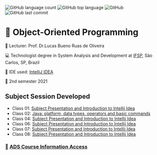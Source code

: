 ![GitHub language count](https://img.shields.io/github/languages/count/souzafcharles/Object-Oriented-Programming)
![GitHub top language](https://img.shields.io/github/languages/top/souzafcharles/Object-Oriented-Programming)
![GitHub](https://img.shields.io/github/license/souzafcharles/Object-Oriented-Programming)
![GitHub last commit](https://img.shields.io/github/last-commit/souzafcharles/Object-Oriented-Programming)


# :symbols: Object-Oriented Programming

:triangular_flag_on_post: Lecturer: Prof. Dr.Lucas Bueno Ruas de Oliveira

:computer: Technologist degree in System Analysis and Development at [IFSP](https://www.ifsp.edu.br/), São Carlos, SP, Brazil

:ticket: IDE used: [IntelliJ IDEA](https://www.jetbrains.com/pt-br/idea/)

:calendar: 2nd semester 2021

## Subject Session Developed

- Class 01: [Subject Presentation and Introduction to Intellij Idea](https://github.com/souzafcharles/Object-Oriented-Programming/tree/master/Class01)
- Class 02: [Java: platform, data types, operators and basic commands](https://github.com/souzafcharles/Object-Oriented-Programming/tree/master/Class02)
- Class 04: [ Subject Presentation and Introduction to Intellij Idea](https://github.com/souzafcharles/Object-Oriented-Programming/tree/master/Class04)
- Class 06: [ Subject Presentation and Introduction to Intellij Idea](https://github.com/souzafcharles/Object-Oriented-Programming/tree/master/Class06)
- Class 07: [ Subject Presentation and Introduction to Intellij Idea](https://github.com/souzafcharles/Object-Oriented-Programming/tree/master/Class07)
- Class 08: [ Subject Presentation and Introduction to Intellij Idea](https://github.com/souzafcharles/Object-Oriented-Programming/tree/master/Class08)



### :link: [ADS Course Information Access](https://scl.ifsp.edu.br/index.php/cursos.html?id=116:ads&catid=61)

